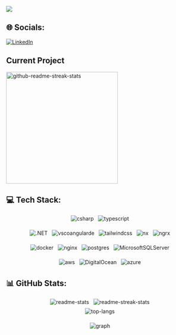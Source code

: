 
[![](https://visitcount.itsvg.in/api?id=hazzajenko&icon=0&color=0)](https://visitcount.itsvg.in)

## 🌐 Socials:
[![LinkedIn](https://img.shields.io/badge/LinkedIn-%230077B5.svg?logo=linkedin&logoColor=white)](https://linkedin.com/in/harry-jenkins-1b71131b4)

## Current Project

<!-- <a href="https://github.com/Hazzajenko/solar-engineer">
  <img align="center" src="https://github-readme-stats.vercel.app/api/pin/?username=Hazzajenko&repo=Solar-Engineer&theme=vue" />
</a> -->

<a  href="https://github.com/Hazzajenko/solar-engineer"><img width=300px src="https://denvercoder1-github-readme-stats.vercel.app/api/pin/?username=Hazzajenko&repo=Solar-Engineer&theme=dracula&hide_border=false&icon_color=F8D866&show_icons=false" alt="github-readme-streak-stats"></a>

## 💻 Tech Stack:
<p align="center">
    <img src="https://img.shields.io/badge/c%23-%23239120.svg?style=for-the-badge&logo=c-sharp&logoColor=white" alt="csharp" style="vertical-align:top; margin:4px">
    <img src="https://img.shields.io/badge/typescript-%23007ACC.svg?style=for-the-badge&logo=typescript&logoColor=white" alt="typescript" style="vertical-align:top; margin:4px">
</p>

<p align="center">
    <img src="https://img.shields.io/badge/.NET-5C2D91?style=for-the-badge&logo=.net&logoColor=white" alt=".NET" style="vertical-align:top; margin:4px">
    <img src="https://img.shields.io/badge/angular-%23DD0031.svg?style=for-the-badge&logo=angular&logoColor=white" alt="vscoangularde" style="vertical-align:top; margin:4px">
    <img src="https://img.shields.io/badge/tailwindcss-%2338B2AC.svg?style=for-the-badge&logo=tailwind-css&logoColor=white" alt="tailwindcss" style="vertical-align:top; margin:4px">
    <img src="https://img.shields.io/badge/nx-0f172a.svg?style=for-the-badge&logo=nx&logoColor=white" alt="nx" style="vertical-align:top; margin:4px">
    <img src="https://img.shields.io/badge/ngrx-412846.svg?style=for-the-badge&logo=https://ngrx.io/assets/images/badge.svg&logoColor=white" alt="ngrx" style="vertical-align:top; margin:4px">
</p>


<p align="center">
    <img src="https://img.shields.io/badge/docker-%230db7ed.svg?style=for-the-badge&logo=docker&logoColor=white" alt="docker" style="vertical-align:top; margin:4px">
    <img src="https://img.shields.io/badge/nginx-%23009639.svg?style=for-the-badge&logo=nginx&logoColor=white" alt="nginx" style="vertical-align:top; margin:4px">
    <img src="https://img.shields.io/badge/postgres-%23316192.svg?style=for-the-badge&logo=postgresql&logoColor=white" alt="postgres" style="vertical-align:top; margin:4px">
    <img src="https://img.shields.io/badge/Microsoft%20SQL%20Server-CC2927?style=for-the-badge&logo=microsoft%20sql%20server&logoColor=white" alt="MicrosoftSQLServer" style="vertical-align:top; margin:4px">
</p>

<p align="center">
    <img src="https://img.shields.io/badge/AWS-%23FF9900.svg?style=for-the-badge&logo=amazon-aws&logoColor=white" alt="aws" style="vertical-align:top; margin:4px">
    <img src="https://img.shields.io/badge/DigitalOcean-%230167ff.svg?style=for-the-badge&logo=digitalOcean&logoColor=white" alt="DigitalOcean" style="vertical-align:top; margin:4px">
    <img src="https://img.shields.io/badge/azure-%230072C6.svg?style=for-the-badge&logo=azure-devops&logoColor=white" alt="azure" style="vertical-align:top; margin:4px">
</p>


## 📊 GitHub Stats:
<p align="center">
    <img src="https://github-readme-stats.vercel.app/api?username=hazzajenko&theme=dracula&hide_border=false&include_all_commits=true&count_private=true" alt="readme-stats" style="vertical-align:top; margin:4px">
    <img src="https://github-readme-streak-stats.herokuapp.com/?user=hazzajenko&theme=dracula&hide_border=false" alt="readme-streak-stats" style="vertical-align:top; margin:4px">
    <br />
    <img src="https://github-readme-stats.vercel.app/api/top-langs/?username=hazzajenko&theme=dracula&hide_border=false&include_all_commits=true&count_private=true&layout=compact" alt="top-langs" style="vertical-align:top; margin:4px">
</p>

<!-- ## 🏆 GitHub Trophies
<p align="center">
    <img src="https://github-profile-trophy.vercel.app/?username=hazzajenko&theme=onedark&no-frame=false&no-bg=false&margin-w=4" alt="profile-trophy" style="vertical-align:top; margin:4px">
</p> -->

<p align="center">
<img src="https://github-readme-activity-graph.vercel.app/graph?username=Hazzajenko&theme=vue" alt="graph" style="vertical-align:top; margin:4px">
</p>
